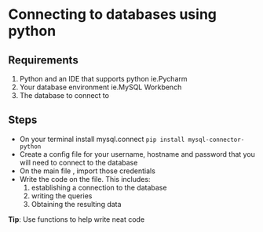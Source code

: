 # Connecting to databases using python
## Requirements
1. Python and an IDE that supports python ie.Pycharm
2. Your database environment ie.MySQL Workbench
3. The database to connect to

## Steps
- On your terminal install mysql.connect
 ``pip install mysql-connector-python``
- Create a config file for your username, hostname and password that you will need to connect to the database
- On the main file , import those credentials
- Write the code on the file. This includes:
  1. establishing a connection to the database
  2. writing the queries
  3. Obtaining the resulting data




<a name="unique-anchor-name">**Tip**:</a>
Use functions to help write neat code







